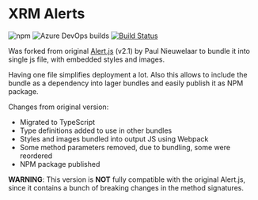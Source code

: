# XRM Alerts

![npm](https://img.shields.io/npm/v/xrm-alerts?style=flat-square)
![Azure DevOps builds](https://img.shields.io/azure-devops/build/zhaparoff/238b0e22-3e3a-41ba-9b0b-9a36806d45d1/8?style=flat-square)
[![Build Status](https://dev.azure.com/zhaparoff/xrm-alerts/_apis/build/status/xrm-alerts?branchName=master)](https://dev.azure.com/zhaparoff/xrm-alerts/_build/latest?definitionId=7&branchName=master)


Was forked from original [Alert.js](https://github.com/PaulNieuwelaar/alertjs) (v2.1) by Paul Nieuwelaar to bundle it into single js file, with embedded styles and images.

Having one file simplifies deployment a lot. Also this allows to include the bundle as a dependency into lager bundles and easily publish it as NPM package.


Changes from original version:
 - Migrated to TypeScript
 - Type definitions added to use in other bundles
 - Styles and images bundled into output JS using Webpack
 - Some method parameters removed, due to bundling, some were reordered
 - NPM package published


**WARNING**: This version is **NOT** fully compatible with the original Alert.js, since it contains a bunch of breaking changes in the method signatures.
